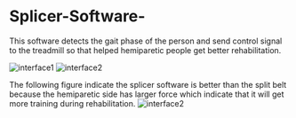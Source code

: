 # Splicer-Software-
This software detects the gait phase of the person and send control signal to the treadmill so that helped hemiparetic people get better rehabilitation.

![interface1](https://raw.githubusercontent.com/scao7/Splicer-Software-/main/images/interface.png)
![interface2](https://raw.githubusercontent.com/scao7/Splicer-Software-/main/images/interface2.png)


The following figure indicate the splicer software is better than the split belt because the hemiparetic side has larger force which indicate that it will get more training during rehabilitation.
![interface2](https://raw.githubusercontent.com/scao7/Splicer-Software-/main/images/forcecompare.png)
